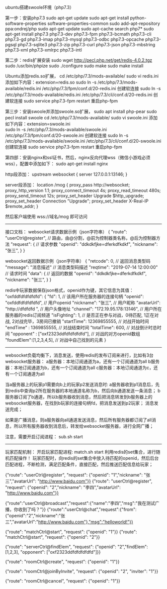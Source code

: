 ubuntu搭建swoole环境（php7.3）

第一步：安装php7.3
sudo apt-get update
sudo apt-get install python-software-properties software-properties-common
sudo add-apt-repository ppa:ondrej/php
sudo apt-get update
sudo apt-cache search php7*
sudo apt-get install php7.3 php7.3-dev  php7.3-fpm  php7.3-bcmath php7.3-cli php7.3-gd  php7.3-imap php7.3-mysql php7.3-odbc  php7.3-opcache php7.3-pgsql php7.3-sqlite3 php7.3-zip php7.3-curl php7.3-json php7.3-mbstring php7.3-xml  php7.3-xmlrpc php7.3-intl 

第二步：redis扩展安装
sudo wget http://pecl.php.net/get/redis-4.0.2.tgz
sudo /usr/bin/phpize
sudo ./configure
sudo make
sudo make install

Ubuntu添加redis.so扩展，
cd /etc/php/7.3/mods-available/
sudo vi redis.ini   添加如下内容：extension=redis.so
sudo ln -s /etc/php/7.3/mods-available/redis.ini  /etc/php/7.3/fpm/conf.d/20-redis.ini   创建软连接
sudo ln -s /etc/php/7.3/mods-available/redis.ini  /etc/php/7.3/cli/conf.d/20-redis.ini   创建软连接
sudo service php7.3-fpm restart   重启php-fpm

第三步：安装swoole并添加swoole.so扩展，
sudo apt install php-pear
sudo pecl install swoole
cd /etc/php/7.3/mods-available/
sudo vi swoole.ini   添加如下内容：extension=swoole.ini   
sudo ln -s /etc/php/7.3/mods-available/swoole.ini     /etc/php/7.3/fpm/conf.d/20-swoole.ini   创建软连接
sudo ln -s /etc/php/7.3/mods-available/swoole.ini     /etc/php/7.3/cli/conf.d/20-swoole.ini   创建软连接
sudo service php7.3-fpm restart   重启php-fpm


第四部：安装nginx和ssl证书，然后，nginx反向代理wss（微信小游戏必须wss），配置中添加如下：
sudo apt-get install nginx

http段添加：
upstream websocket {
    server 127.0.0.1:13146;
}

server段添加：
location /mog {
    proxy_pass http://websocket;
    proxy_http_version 1.1;
    proxy_connect_timeout 4s;
    proxy_read_timeout 480s;
    proxy_send_timeout 12s;
    proxy_set_header Upgrade $http_upgrade;
    proxy_set_header Connection "Upgrade";
    proxy_set_header X-Real-IP $remote_addr;
}

然后客户端使用  wss://域名/mog   即可访问


--------------------------------------------------------------------------------------------------------------------------
接口文档：
websocket请求数据示例（json字符串）
{
	"route": "userCtrl@register",                 // 路由，由@分割，@前为控制器类名称，@后为控制器方法
	"request": {                                  // 请求参数
		"openid": "ddkdkfjke=dferkdfkdkf",
	    "nickname": "张三",
	}
}


websocket返回数据示例（json字符串）
{
	"retcode": 0,                                 // 返回消息类型码
	"message": "消息描述"                          // 消息类型码描述
	"reqtime": "2019-07-14 12:00:00"              // 请求时间
	"data": {                                     // 返回的数据
		"openid": "ddkdkfjke=dferkdfkdkf",
	    "nickname": "张三",
	}
}


redis中玩家数据保存json格式，openid作为键，其它信息为其值：
"oxfddfdfdfdfdfd": {
	"fd": 1,                                       // 该用户所在服务器的连接句柄
	"openid": "oxfddfdfdfdfdfd",                   // 用户openid
	"nickname": "张三",                            // 用户昵称
	"avatarUrl": "http://dfdfdfd ",                // 用户头像地址
	"channel": "172.19.95.178:13146",              // 用户所在服务器的redis订阅频道
	"isFighting": 1,                               // 是否正在参与对战，0待匹配, 1正在对战, 2对战完毕，3房间已撤销
	"startTime": 12369855555,                      // 对战开始时间
	"endTime"  : 1369855555,                       // 对战结束时间
	"totalTime": 600,                              // 对战倒计时总时间
	"opponent" : ["oxf2323ddfdfdfdfdfd"],          // 对战的对方openid数组
	"foundElem":[1,2,3,4,5],                       // 对战中自己找到的元素
}



------------------------------------------------------------------------------------------------------------------------------
websocket负载均衡下，消息发送，使用redis的发布订阅来进行，比如有3台websocket服务器：
a服务器：本地订阅通道为a，还有一个订阅通道为all
b服务器：本地订阅通道为b，还有一个订阅通道为all
c服务器：本地订阅通道为c，还有一个订阅通道为all

当a服务器上的玩家p1需要向b上的玩家p2发送消息时:
a服务器收到p1消息后，先到redis中查询p2所在服务器的本地通道名称为b，然后向b通道发送一条消息；
b服务器订阅了b通道，所以b服务器收到消息，然后把消息转发到b服务器上的websocket服务器，在找到b玩家的连接句柄fd，把消息发送到p2玩家；
消息发送完成；

如果是广播消息，则a服务器向all通道发送消息，然后所有服务器都订阅了all消息，所以所有服务器收到消息后，转发给websocket服务器，进行全网广播；


注意，需要开启订阅进程： sub.sh start

------------------------------------------------------------------------------------------------------------------------------
玩家匹配机制：
开启玩家匹配进程: match.sh start
利用redis的set集合，进行随机匹配操作！
玩家匹配时，向redis的set集合中放入待匹配的openid，然后后台匹配进程，不断检测，满足匹配条件，直接匹配，然后推送匹配信息给玩家；




{"route": "userCtrl@register", "request": {"openid": "1","nickname": "张三","avatarUrl": "http://www.baidu.com"}}
{"route": "userCtrl@register", "request": {"openid": "2","nickname": "李四","avatarUrl": "http://www.baidu.com"}}

{"route":"userCtrl@broadcast","request":{"name":"李四","msg":"我在测试广播，你收到了吗？"}}
{"route":"userCtrl@chat","request":{"from":{"openid":"2","nickname":"张三","avatarUrl":"http://www.baidu.com"},"msg":"helloworld!"}}

{"route": "matchCtrl@start", "request": {"openid": "1"}}
{"route": "matchCtrl@start", "request": {"openid": "2"}}

{"route": "serverCtrl@findElem", "request": {"openid": "2","findElem": [1,2,3], "opponent": ["oxf2323ddfdfdfdfdfd"]}}

{"route": "roomCtrl@create", "request": {"openid": "1"}}

{"route": "roomCtrl@joinByInvite", "request": {"openid": "2", "inviter": "1"}}

{"route": "roomCtrl@cancel", "request": {"openid": "1"}}

